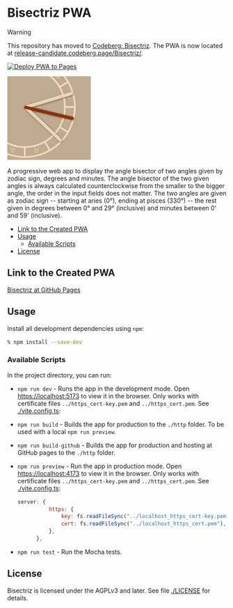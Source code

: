# Bisectriz PWA

> [!WARNING]
> This repository has moved to [Codeberg: Bisectriz](https://codeberg.org/Release-Candidate/Bisectriz). The PWA is now located at [release-candidate.codeberg.page/Bisectriz/](https://release-candidate.codeberg.page/Bisectriz/).

[![Deploy PWA to Pages](https://github.com/Release-Candidate/Bisectriz/actions/workflows/pages.yaml/badge.svg)](https://github.com/Release-Candidate/Bisectriz/actions/workflows/pages.yaml)

![Bisectriz logo](./public/icons/icon-192.png)

A progressive web app to display the angle bisector of two angles given by zodiac sign, degrees and minutes.
The angle bisector of the two given angles is always calculated counterclockwise from the smaller to the bigger angle, the order in the input fields does not matter. The two angles are given as zodiac sign -- starting at aries (0°), ending at pisces (330°) -- the rest given in degrees between 0° and 29° (inclusive) and minutes between 0' and 59' (inclusive).

- [Link to the Created PWA](#link-to-the-created-pwa)
- [Usage](#usage)
  - [Available Scripts](#available-scripts)
- [License](#license)

## Link to the Created PWA

[Bisectriz at GitHub Pages](https://release-candidate.github.io/Bisectriz/)

## Usage

Install all development dependencies using `npm`:

```bash
% npm install --save-dev
```

### Available Scripts

In the project directory, you can run:

- `npm run dev` - Runs the app in the development mode. Open [https://localhost:5173](https://localhost:5173) to view it in the browser. Only works with certificate files `../https_cert-key.pem` and `../https_cert.pem`. See [./vite.config.ts](./vite.config.ts):
- `npm run build` - Builds the app for production to the `./http` folder. To be used with a local `npm run preview`.
- `npm run build-github` - Builds the app for production and hosting at GitHub pages to the `./http` folder.
- `npm run preview` - Run the app in production mode. Open [https://localhost:4173](https://localhost:4173) to view it in the browser. Only works with certificate files `../https_cert-key.pem` and `../https_cert.pem`. See [./vite.config.ts](./vite.config.ts):

  ```javascript
  server: {
            https: {
                key: fs.readFileSync("../localhost_https_cert-key.pem"),
                cert: fs.readFileSync("../localhost_https_cert.pem"),
            },
        },
  ```

- `npm run test` - Run the Mocha tests.

## License

Bisectriz is licensed under the AGPLv3 and later. See file [./LICENSE](./LICENSE) for details.
